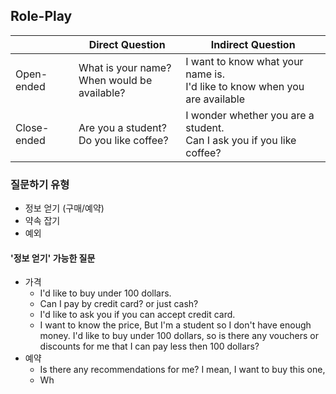## Role-Play

|             | Direct Question                                | Indirect Question                                                            |
| ----------- | ---------------------------------------------- | ---------------------------------------------------------------------------- |
| Open-ended  | What is your name?<br>When would be available? | I want to know what your name is.<br>I'd like to know when you are available |
| Close-ended | Are you a student?<br>Do you like coffee?      | I wonder whether you are a student.<br>Can I ask you if you like coffee?     |

### 질문하기 유형
- 정보 얻기 (구매/예약)
- 약속 잡기
- 예외

#### '정보 얻기' 가능한 질문
- 가격
	- I'd like to buy under 100 dollars.
	- Can I pay by credit card? or just cash?
	- I'd like to ask you if you can accept credit card.
	- I want to know the price, But I'm a student so I don't have enough money. I'd like to buy under 100 dollars, so is there any vouchers or discounts for me that I can pay less then 100 dollars?
- 예약
	- Is there any recommendations for me? I mean, I want to buy this one, 
	- Wh